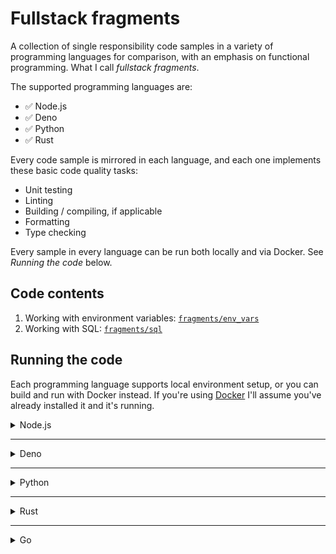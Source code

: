 # Fullstack fragments

A collection of single responsibility code samples in a variety of programming languages for comparison, with an
emphasis on functional programming. What I call _fullstack fragments_.

The supported programming languages are:

- ✅ Node.js
- ✅ Deno
- ✅ Python
- ✅ Rust

Every code sample is mirrored in each language, and each one implements these basic code quality tasks:

- Unit testing
- Linting
- Building / compiling, if applicable
- Formatting
- Type checking

Every sample in every language can be run both locally and via Docker. See _Running the code_ below.

## Code contents

1. Working with environment variables: [`fragments/env_vars`](./fragments/env_vars/)
1. Working with SQL: [`fragments/sql`](./fragments/sql/)

## Running the code

Each programming language supports local environment setup, or you can build and run with Docker instead. If you're
using [Docker](https://www.docker.com/get-started/) I'll assume you've already installed it and it's running.

<details>
<summary>Node.js</summary>
<br/>

All the node.js code is written in TypeScript. I'm using [`tsx`](https://www.npmjs.com/package/tsx) to transpile and
execute the code.

### Local

- Install [`nvm`](https://github.com/nvm-sh/nvm)
- `nvm install 22` if you don't already have this version
- `nvm use 22`
- Run `npm install` at root of repo
- Run all fragments:
  ```
  npm run fragments
  ```
- Run a single fragment, e.g.:
  ```
  npm run fragment -- fragments/env_vars/env_vars_utils.node.ts
  ```
- Run unit tests:
  ```
  npm run test
  ```
- Run the linter:
  ```
  npm run lint
  ```
- Run the TypeScript check:
  ```
  npm run tsc
  ```
- Run the formatter:
  ```
  npm run format:write
  ```
- Run the format check:
  ```
  npm run format:check
  ```

### Docker

- Build the image at root of repo:
  ```
  docker build --force-rm -f docker.node.Dockerfile -t fullstack_fragments_node .
  ```
- Run all fragments:
  ```
  docker run --rm fullstack_fragments_node
  ```
- Run a single fragment, e.g.:
  ```
  docker run --rm fullstack_fragments_node fragments/env_vars/env_vars_utils.node.ts
  ```
- Run unit tests:
  ```
  docker run --rm --entrypoint npm fullstack_fragments_node run test
  ```
- Run the linter:
  ```
  docker run --rm --entrypoint npm fullstack_fragments_node run lint
  ```
- Run the TypeScript check:
  ```
  docker run --rm --entrypoint npm fullstack_fragments_node run tsc
  ```
- Run the format check:
  ```
  docker run --rm --entrypoint npm fullstack_fragments_node run format:check
  ```

</details>

---

<details>
<summary>Deno</summary>
<br/>

### Local

- I use VS Code with the [vscode_deno](https://marketplace.visualstudio.com/items?itemName=denoland.vscode-deno)
  extension, and I maintain the `deno.enablePaths` setting (in `.vscode/settings.json`) to make the distinction between
  Node.js TypeScript files and Deno TypeScript files
- Install [`dvm`](https://deno.land/x/dvm)
- `dvm install 1.45.2` if you don't already have this version
- `dvm use 1.45.2`
- Run all fragments:
  ```
  deno task fragments
  ```
- Run a single fragment, e.g.:
  ```
  deno task fragment fragments/env_vars/env_vars_utils.deno.ts
  ```
- Run unit tests:
  ```
  deno task test
  ```
- Run the linter:
  ```
  deno lint
  ```
- Run the formatter:
  ```
  deno fmt
  ```
- Run the TypeScript check:
  ```
  deno check fragments/**/*.deno.ts
  ```

### Docker

- Build the image at root of repo:
  ```
  docker build --force-rm -f docker.deno.Dockerfile -t fullstack_fragments_deno .
  ```
- Run all fragments:
  ```
  docker run --rm fullstack_fragments_deno
  ```
- Run a single fragment, e.g.:
  ```
  docker run --rm fullstack_fragments_deno fragments/env_vars/env_vars_utils.deno.ts
  ```
- Run unit tests:
  ```
  docker run --rm --entrypoint deno fullstack_fragments_deno task test
  ```
- Run the linter:
  ```
  docker run --rm --entrypoint deno fullstack_fragments_deno lint
  ```
- Run the formatter:
  ```
  docker run --rm --entrypoint deno fullstack_fragments_deno fmt
  ```
- Run the TypeScript check:
  ```
  docker run --rm --entrypoint deno fullstack_fragments_deno check fragments/**/*.deno.ts
  ```

</details>

---

<details>
<summary>Python</summary>
<br/>

### Local

#### Setup

- Install [`pyenv`](https://github.com/pyenv/pyenv)
- `pyenv install 3.12.4` if you don't already have this version
- Ensure `python3 --version` prints the above version
- Create a
  [virtual environment](https://packaging.python.org/en/latest/guides/installing-using-pip-and-virtual-environments/):
  ```
  python3 -m venv .venv
  ```
- Activate the virtual environment: `source .venv/bin/activate`
- Ensure the Python interpreter being used is the virtual environment: `which python3`
- Create a `.pth` file in the virtual environment to set the repo in the Python path:
  ```
  touch .venv/lib/python3.12/site-packages/fullstack_fragments.pth
  pwd > .venv/lib/python3.12/site-packages/fullstack_fragments.pth
  ```
- Install dependencies: `python3 -m pip install -r requirements.txt`
- Verify it's been installed with `python3 -m pip list`
- You can run `deactivate` to exit the virtual environment at any time

#### Run

- Run all fragments:
  ```
  python3 ./fragments/main.py
  ```
- Run a single fragment, e.g.:
  ```
  python3 ./fragments/env_vars/env_vars_utils.py
  ```
- Run unit tests:
  ```
  python3 -m unittest -v
  ```
- Run the type check:
  ```
  python3 -m mypy --config-file mypy.ini
  ```
- Run the linter:
  ```
  python3 -m pylint ./fragments --rcfile ./pylintrc
  ```
- Run the formatter:
  ```
  python3 -m black ./fragments
  ```
- Run the format check:
  ```
  python3 -m black ./fragments --check
  ```

### Docker

- Build the image at root of repo:
  ```
  docker build --force-rm -f docker.python.Dockerfile -t fullstack_fragments_python .
  ```
- Run all fragments:
  ```
  docker run --rm fullstack_fragments_python
  ```
- Run a single fragment, e.g.:
  ```
  docker run --rm --entrypoint python3 fullstack_fragments_python ./fragments/env_vars/env_vars_utils.py
  ```
- Run unit tests:
  ```
  docker run --rm --entrypoint python3 fullstack_fragments_python -m unittest -v
  ```
- Run the type check:
  ```
  docker run --rm --entrypoint python3 fullstack_fragments_python -m mypy --config-file mypy.ini
  ```
- Run the linter:
  ```
  docker run --rm --entrypoint python3 fullstack_fragments_python -m pylint ./fragments --rcfile ./pylintrc
  ```
- Run the formatter:
  ```
  docker run --rm --entrypoint python3 fullstack_fragments_python -m black ./fragments
  ```
- Run the format check:
  ```
  docker run --rm --entrypoint python3 fullstack_fragments_python -m black ./fragments --check
  ```

</details>

---

<details>
<summary>Rust</summary>
<br/>

### Local

#### Setup

- Install [Rust](https://www.rust-lang.org/tools/install)
- `rustup toolchain install 1.79.0` if you don't already have this version installed
- `rustc --version` to confirm the above version is being used
- Add `clippy` for enhanced linting: `rustup component add clippy`
- Add `rustfmt` for formatting: `rustup component add rustfmt`

#### Run

- Run all fragments:
  ```
  cargo run --bin fragments
  ```
- Run unit tests:
  ```
  cargo test
  ```
- Run the build:
  ```
  cargo build --release --bin fragments
  ```
- Run the linter:
  ```
  cargo clippy -- -D warnings
  ```
- Run the formatter:
  ```
  cargo fmt -v
  ```
- Run the format check:
  ```
  cargo fmt --check -v
  ```

### Docker

- Build the image at root of repo:
  ```
  docker build --force-rm -f docker.rust.Dockerfile -t fullstack_fragments_rust .
  ```
- Run all fragments:
  ```
  docker run --rm fullstack_fragments_rust
  ```
- Run unit tests:
  ```
  docker run --rm --entrypoint cargo fullstack_fragments_rust test
  ```
- Run the build:
  ```
  docker run --rm --entrypoint cargo fullstack_fragments_rust build --release --bin fragments
  ```
- Run the linter:
  ```
  docker run --rm --entrypoint cargo fullstack_fragments_rust clippy -- -D warnings
  ```
- Run the formatter:
  ```
  docker run --rm --entrypoint cargo fullstack_fragments_rust fmt -v
  ```
- Run the format check:
  ```
  docker run --rm --entrypoint cargo fullstack_fragments_rust fmt -v --check
  ```

</details>

---

<details>
<summary>Go</summary>
<br/>

### Local

#### Setup

- Install [goenv](https://github.com/go-nv/goenv)
- `goenv install 1.23.1` if you don't already have this version installed
- `goenv version` to confirm the above version is being used
- Install [`golangci-lint`](https://golangci-lint.run/welcome/install/#local-installation) for linting

#### Run

- Run all fragments:
  ```
  goenv exec go run fragments/main.go
  ```
- Run unit tests:
  ```
  goenv exec go test ./fragments/...
  ```
- Run the build:
  ```
  goenv exec go build -o .bin/go_ff ./fragments/main.go
  ```
- Run the linter:
  ```
  golangci-lint run ./fragments/...
  ```
- Run the formatter:
  ```
  goenv exec gofmt -w ./fragments
  ```
- Run the format check:
  ```
  test -z $(goenv exec gofmt -l ./fragments)
  ```

### Docker

- Build the image at root of repo:
  ```
  docker build --force-rm -f docker.go.Dockerfile -t ff_go .
  ```
- Run all fragments:
  ```
  docker run --rm ff_go
  ```
- Run unit tests:
  ```
  docker run --rm --entrypoint go ff_go test ./fragments/...
  ```
- Run the build:
  ```
  docker run --rm --entrypoint go ff_go build -o .bin/go_ff ./fragments/main.go
  ```
- Run the linter:
  ```
  docker run --rm --entrypoint golangci-lint ff_go run -v ./fragments/...
  ```
- Run the formatter:
  ```
  docker run --rm --entrypoint gofmt ff_go -w ./fragments
  ```
- Run the format check:
  ```
  docker run --rm --entrypoint test ff_go -z $(gofmt -l ./fragments)
  ```

</details>
